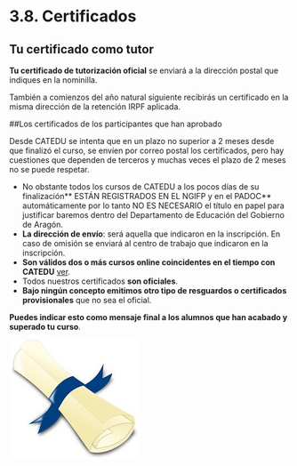 # 3.8. Certificados

## Tu certificado como tutor

**Tu certificado de tutorización oficial** se enviará a la dirección postal que indiques en la nominilla.

También a comienzos del año natural siguiente recibirás un certificado en la misma dirección de la retención IRPF aplicada.

##Los certificados de los participantes que han aprobado

Desde CATEDU se intenta que en un plazo no superior a 2 meses desde que finalizó el curso, se envíen por correo postal los certificados, pero hay cuestiones que dependen de terceros y muchas veces el plazo de 2 meses no se puede respetar.

* No obstante todos los cursos de CATEDU a los pocos días de su finalización** ESTÁN REGISTRADOS EN EL NGIFP y en el PADOC** automáticamente por lo tanto NO ES NECESARIO el título en papel para justificar baremos dentro del Departamento de Educación del Gobierno de Aragón.
* **La dirección de envío**:  será aquella que indicaron en la inscripción. En caso de omisión se enviará al centro de trabajo que indicaron en la inscripción.
* **Son válidos dos o más cursos online coincidentes en el tiempo con CATEDU** [ver](http://soporte.catedu.es/kb/faq.php?id=2).
* Todos nuestros certificados **son oficiales**.
* **Bajo ningún concepto emitimos otro tipo de resguardos o certificados provisionales** que no sea el oficial.

**Puedes indicar esto como mensaje final a los alumnos que han acabado y superado tu curso**.


![](img/descarga.jpg)

